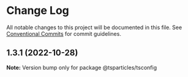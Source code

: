 # Change Log

All notable changes to this project will be documented in this file.
See [Conventional Commits](https://conventionalcommits.org) for commit guidelines.

## 1.3.1 (2022-10-28)

**Note:** Version bump only for package @tsparticles/tsconfig
